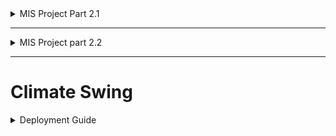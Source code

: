 <details>

<summary>  MIS Project Part 2.1  </summary>

## Overview ##

This is a prototype build for my baseball climate website.  I hope to be able to add data so the viewer can select a team in the National League East and view how many wins they have when its a certain tempature outside.  Its currently filled with dummy data that can be changed
as I learn to scrape or upload data to my website/code. Below is a breakdown of my current pages as of 2/6/2024.
## Research Findings ##
### Websites ###
[Baseball History](https://www.baseball-almanac.com/history/today.php?d=01-01)
- A very simple easily copiable website
- I would like to maybe implement its calendar function on just picking the day and it shows you everything that happened. 
- Also has the option to just select based on team
This website is very simple, although there are a lot of ads.  While it is very simple it has a huge database on baseball.  It can tell you stats about specific players or just a broad overview of the team.  It does not limit itself to just stats, but gives a broader range of information such as “weird” baseball facts like a player being struck by lighting and finishing the game.  This website is made for baseball fans, not sports bettors.

[FanGraphs](https://www.fangraphs.com/)
- Has way more than just stats (blogs,news,other resources)
- Has a projections page to show potential future play and stats.  (could do to show how a team might play in certain weather, (wins/(wins+losses))
Aside from giving stats this website also gives futures and prospective stats for current players.  It contains new articles and blog posts about current events, but it also contains a robust fantasy tool kit.  It analyzes player data and says if they should be drafted higher or lower, if they have high potential and are a sleeper pick.  This makes it very easy for fantasy users to scout players and better plan their draft.  This could be implemented on my website to give futures about teams and how they might play in certain weather conditions.  This website is slightly more complex but still easy to navigate.

[Baseball-Reference](https://www.baseball-reference.com/)
- Has history of teams records and other facts such as birthdays and death days
- The drop down function allows you to pick specific stats you want to see from a team such as general averages for a season or specifically for batting or pitching
This website is like the other two in that it gives a plethora of information on many different players and teams.  The thing I specifically like and want to replicate is the drop down box to navigate and sort the data the user is trying to find.  Just like the travel website we are building by asking the user what they are trying to find at the very top of the website it becomes veery easy to navigate, and anyone can use it. 

### GitHub Repos ###
[Searchable Tables](https://github.com/key-lime-box/dynamic-table?tab=readme-ov-file)
This has not been implemented yet.  But I will be using it to make better tables for my teams so that people can querey out data and not have to scroll through a bunch of data.  This creates tables that can be sorted and filtered similar to Excel; it is written in java script.

[Weather Tracker](https://github.com/sachinprajapati8604/Weather_webApp/blob/main/index.html) <br>
This GitHub repo creates a useable weather tracker for a searched location.  I made changes to the look of it as well as converting it to farenheit.  This is used to check the weather at the city the stadium is located.  It can be used to plan your day at the ballpark or to see what the weather is supposed to be so you can look at the teams table and get a better understanding of how they might do.  With it not being limited to certain teams I am able to expand my website in the future to beyond the NL East.  


## Website Overview ##
### Home Page ###
  The first page the user sees when they navigate to my site is simple.  Its a jumping off point to other parts of my website where the actual information is.  The home page lists every team in the NL East and allows you to navigate to the team page by clicking the teams name.  It also contains a weather bar that allows you to search a location to get weather data from, I am working on making it only show the 5 teams stadium locations.
### Team Sites ###
  Each teams page is fundamnetally the same with all the information being the same.  The page currently displays a table consisting of a date, win/loss, and the tempature.  Moving forward I hope to clean the data so that its searchable rather than just all being on the page at once.
  Id like the user to be able to  filter the data.  I attempted to make the websites more personable by adding the teams home stadium as the background of their page.
## Moving Forward ##
Moving forward I'd like to make the web)site look better and run smoother.  I want it to be able to run queries so a user can grab specific information they may need.  With these queries Id like to be able to show the data in other ways such as counting the number of wins or losses at a certain tempature or showing
a specific date and weather the team won or lost and what the temperature was.  
Here is a quick checklist with what I hope to accomplish in the future:
- [ ] Make site data filterable
- [ ] Improve UI
- [ ] Add diffrent fucntions to show diffrent views of the data




## Sources ## 
[Calander Script](https://github.com/capjamesg/web-calendar/blob/main/webcalendar.js) <br>
[W3 Schools HTML](https://www.w3schools.com/html/default.asp) <br>
[W3 Schools CSS](https://www.w3schools.com/css/default.asp) <br>
[Markdown Guide](https://www.markdownguide.org/cheat-sheet/) <br>
Class Work <br>
[Stack Overflow](https://stackoverflow.com/) <br>

#### Reflection ####
The use of external sources has been critical in my success so far.  Without the ability to see others code on github or stack overflow many of the problems that I have couldnt be solved.  Github is very helpful in generating ideas and finding useful aspects you might want to add to your website, where as stack overflow is beneficial for troubleshooting errors or learning how to better do some aspects of code.  The most useful resource of all of them however, is W3 Schools. W3 helped establish an understanding of basic functions of CSS, HTML, and even JavaScript.  Its what allows me to learn and create more on my own without having to rely entirely on help from stack overflow or github.  I did not use Chat GPT during this assignment, but I am sure I will in the future. I beleive it will be beneficial to help think of ideas while aslo helping to fix some broken code; while its not perfect it might give me the push I need to figure it out on my own.  
</details>

***
<details>
<summary> MIS Project part 2.2 </summary>

## Merger Statement ##

We're creating a comprehensive application that seamlessly integrates weather analytics with team performance metrics. Whether it's understanding how temperature fluctuations impact batting averages or uncovering the influence of weather patterns on win-loss records, our application provides insight into the correlation between climate and baseball. Additionally, we go beyond the confines of the ballpark by offering users the ability to explore the temperature data of any city with a simple search feature. Whether you're planning on attending the game, or you are interested for fantasy purposes, our application is ideal for you.
</details>



***
# Climate Swing #

<details>
 <summary> Deployment Guide </summary>
 
  ### Database Deployment ###
  
  1. First import the database onto your machine from our [database github](https://github.com/jlm00007/BaseballDB) making sure to run the following code in order.
  2. Copy the [Database Creation](https://github.com/jlm00007/BaseballDB/blob/main/DatabaseCreation.sql) code and run it.
  3. Copy the [Database Data](https://github.com/jlm00007/BaseballDB/blob/main/DatabaseData.sql) code and run it.
  4. Grab each stored procedure from the Database GitHub home page (labeled with each person's name) making sure to run one stored procedure at a time.
 Once the Database is working properly with no errors move on to step two, setting up the website.
### Website and API Deployment ###
1. Now that the Database is working import the code within this Git Hub into your machine, the code should automatically link the Database and the website.
2. Once the code is in your machine go to the top of your screen where the start option is and hit the drop-down arrow
3. navigate to the configure startup projects and click on it.
4. Once it opens the popup menu select multiple startup projects and select to run both the MIS Project and the BaseballSiteAPI, this will allow the website to communicate to the API we have created.
5. Hit run and use the website as you wish. 
</details>
